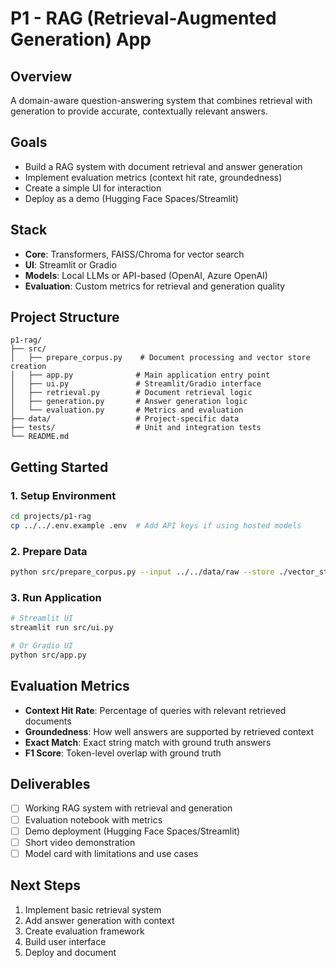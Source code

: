 # P1 - RAG (Retrieval-Augmented Generation) App

## Overview
A domain-aware question-answering system that combines retrieval with generation to provide accurate, contextually relevant answers.

## Goals
- Build a RAG system with document retrieval and answer generation
- Implement evaluation metrics (context hit rate, groundedness)
- Create a simple UI for interaction
- Deploy as a demo (Hugging Face Spaces/Streamlit)

## Stack
- **Core**: Transformers, FAISS/Chroma for vector search
- **UI**: Streamlit or Gradio
- **Models**: Local LLMs or API-based (OpenAI, Azure OpenAI)
- **Evaluation**: Custom metrics for retrieval and generation quality

## Project Structure
```
p1-rag/
├── src/
│   ├── prepare_corpus.py    # Document processing and vector store creation
│   ├── app.py              # Main application entry point
│   ├── ui.py               # Streamlit/Gradio interface
│   ├── retrieval.py        # Document retrieval logic
│   ├── generation.py       # Answer generation logic
│   └── evaluation.py       # Metrics and evaluation
├── data/                   # Project-specific data
├── tests/                  # Unit and integration tests
└── README.md
```

## Getting Started

### 1. Setup Environment
```bash
cd projects/p1-rag
cp ../../.env.example .env  # Add API keys if using hosted models
```

### 2. Prepare Data
```bash
python src/prepare_corpus.py --input ../../data/raw --store ./vector_store
```

### 3. Run Application
```bash
# Streamlit UI
streamlit run src/ui.py

# Or Gradio UI
python src/app.py
```

## Evaluation Metrics
- **Context Hit Rate**: Percentage of queries with relevant retrieved documents
- **Groundedness**: How well answers are supported by retrieved context
- **Exact Match**: Exact string match with ground truth answers
- **F1 Score**: Token-level overlap with ground truth

## Deliverables
- [ ] Working RAG system with retrieval and generation
- [ ] Evaluation notebook with metrics
- [ ] Demo deployment (Hugging Face Spaces/Streamlit)
- [ ] Short video demonstration
- [ ] Model card with limitations and use cases

## Next Steps
1. Implement basic retrieval system
2. Add answer generation with context
3. Create evaluation framework
4. Build user interface
5. Deploy and document
